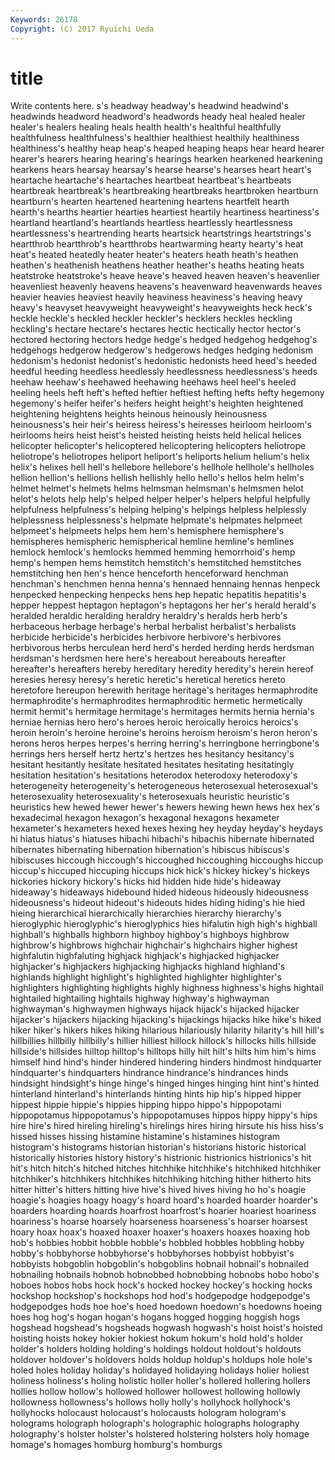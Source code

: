 ```yaml
---
Keywords: 26178 
Copyright: (C) 2017 Ryuichi Ueda
---
```


# title

Write contents here.
s's headway headway's headwind
headwind's headwinds headword headword's headwords heady heal healed healer healer's
healers healing heals health health's healthful healthfully healthfulness healthfulness's healthier
healthiest healthily healthiness healthiness's healthy heap heap's heaped heaping heaps
hear heard hearer hearer's hearers hearing hearing's hearings hearken hearkened
hearkening hearkens hears hearsay hearsay's hearse hearse's hearses heart heart's
heartache heartache's heartaches heartbeat heartbeat's heartbeats heartbreak heartbreak's heartbreaking heartbreaks
heartbroken heartburn heartburn's hearten heartened heartening heartens heartfelt hearth hearth's
hearths heartier hearties heartiest heartily heartiness heartiness's heartland heartland's heartlands
heartless heartlessly heartlessness heartlessness's heartrending hearts heartsick heartstrings heartstrings's heartthrob
heartthrob's heartthrobs heartwarming hearty hearty's heat heat's heated heatedly heater
heater's heaters heath heath's heathen heathen's heathenish heathens heather heather's
heaths heating heats heatstroke heatstroke's heave heave's heaved heaven heaven's
heavenlier heavenliest heavenly heavens heavens's heavenward heavenwards heaves heavier heavies
heaviest heavily heaviness heaviness's heaving heavy heavy's heavyset heavyweight heavyweight's
heavyweights heck heck's heckle heckle's heckled heckler heckler's hecklers heckles
heckling heckling's hectare hectare's hectares hectic hectically hector hector's hectored
hectoring hectors hedge hedge's hedged hedgehog hedgehog's hedgehogs hedgerow hedgerow's
hedgerows hedges hedging hedonism hedonism's hedonist hedonist's hedonistic hedonists heed
heed's heeded heedful heeding heedless heedlessly heedlessness heedlessness's heeds heehaw
heehaw's heehawed heehawing heehaws heel heel's heeled heeling heels heft
heft's hefted heftier heftiest hefting hefts hefty hegemony hegemony's heifer
heifer's heifers height height's heighten heightened heightening heightens heights heinous
heinously heinousness heinousness's heir heir's heiress heiress's heiresses heirloom heirloom's
heirlooms heirs heist heist's heisted heisting heists held helical helices
helicopter helicopter's helicoptered helicoptering helicopters heliotrope heliotrope's heliotropes heliport heliport's
heliports helium helium's helix helix's helixes hell hell's hellebore hellebore's
hellhole hellhole's hellholes hellion hellion's hellions hellish hellishly hello hello's
hellos helm helm's helmet helmet's helmets helms helmsman helmsman's helmsmen
helot helot's helots help help's helped helper helper's helpers helpful
helpfully helpfulness helpfulness's helping helping's helpings helpless helplessly helplessness helplessness's
helpmate helpmate's helpmates helpmeet helpmeet's helpmeets helps hem hem's hemisphere
hemisphere's hemispheres hemispheric hemispherical hemline hemline's hemlines hemlock hemlock's hemlocks
hemmed hemming hemorrhoid's hemp hemp's hempen hems hemstitch hemstitch's hemstitched
hemstitches hemstitching hen hen's hence henceforth henceforward henchman henchman's henchmen
henna henna's hennaed hennaing hennas henpeck henpecked henpecking henpecks hens
hep hepatic hepatitis hepatitis's hepper heppest heptagon heptagon's heptagons her
her's herald herald's heralded heraldic heralding heraldry heraldry's heralds herb
herb's herbaceous herbage herbage's herbal herbalist herbalist's herbalists herbicide herbicide's
herbicides herbivore herbivore's herbivores herbivorous herbs herculean herd herd's herded
herding herds herdsman herdsman's herdsmen here here's hereabout hereabouts hereafter
hereafter's hereafters hereby hereditary heredity heredity's herein hereof heresies heresy
heresy's heretic heretic's heretical heretics hereto heretofore hereupon herewith heritage
heritage's heritages hermaphrodite hermaphrodite's hermaphrodites hermaphroditic hermetic hermetically hermit hermit's
hermitage hermitage's hermitages hermits hernia hernia's herniae hernias hero hero's
heroes heroic heroically heroics heroics's heroin heroin's heroine heroine's heroins
heroism heroism's heron heron's herons heros herpes herpes's herring herring's
herringbone herringbone's herrings hers herself hertz hertz's hertzes hes hesitancy
hesitancy's hesitant hesitantly hesitate hesitated hesitates hesitating hesitatingly hesitation hesitation's
hesitations heterodox heterodoxy heterodoxy's heterogeneity heterogeneity's heterogeneous heterosexual heterosexual's heterosexuality
heterosexuality's heterosexuals heuristic heuristic's heuristics hew hewed hewer hewer's hewers
hewing hewn hews hex hex's hexadecimal hexagon hexagon's hexagonal hexagons
hexameter hexameter's hexameters hexed hexes hexing hey heyday heyday's heydays
hi hiatus hiatus's hiatuses hibachi hibachi's hibachis hibernate hibernated hibernates
hibernating hibernation hibernation's hibiscus hibiscus's hibiscuses hiccough hiccough's hiccoughed hiccoughing
hiccoughs hiccup hiccup's hiccuped hiccuping hiccups hick hick's hickey hickey's
hickeys hickories hickory hickory's hicks hid hidden hide hide's hideaway
hideaway's hideaways hidebound hided hideous hideously hideousness hideousness's hideout hideout's
hideouts hides hiding hiding's hie hied hieing hierarchical hierarchically hierarchies
hierarchy hierarchy's hieroglyphic hieroglyphic's hieroglyphics hies hifalutin high high's highball
highball's highballs highborn highboy highboy's highboys highbrow highbrow's highbrows highchair
highchair's highchairs higher highest highfalutin highfaluting highjack highjack's highjacked highjacker
highjacker's highjackers highjacking highjacks highland highland's highlands highlight highlight's highlighted
highlighter highlighter's highlighters highlighting highlights highly highness highness's highs hightail
hightailed hightailing hightails highway highway's highwayman highwayman's highwaymen highways hijack
hijack's hijacked hijacker hijacker's hijackers hijacking hijacking's hijackings hijacks hike
hike's hiked hiker hiker's hikers hikes hiking hilarious hilariously hilarity
hilarity's hill hill's hillbillies hillbilly hillbilly's hillier hilliest hillock hillock's
hillocks hills hillside hillside's hillsides hilltop hilltop's hilltops hilly hilt
hilt's hilts him him's hims himself hind hind's hinder hindered
hindering hinders hindmost hindquarter hindquarter's hindquarters hindrance hindrance's hindrances hinds
hindsight hindsight's hinge hinge's hinged hinges hinging hint hint's hinted
hinterland hinterland's hinterlands hinting hints hip hip's hipped hipper hippest
hippie hippie's hippies hipping hippo hippo's hippopotami hippopotamus hippopotamus's hippopotamuses
hippos hippy hippy's hips hire hire's hired hireling hireling's hirelings
hires hiring hirsute his hiss hiss's hissed hisses hissing histamine
histamine's histamines histogram histogram's histograms historian historian's historians historic historical
historically histories history history's histrionic histrionics histrionics's hit hit's hitch
hitch's hitched hitches hitchhike hitchhike's hitchhiked hitchhiker hitchhiker's hitchhikers hitchhikes
hitchhiking hitching hither hitherto hits hitter hitter's hitters hitting hive
hive's hived hives hiving ho ho's hoagie hoagie's hoagies hoagy
hoagy's hoard hoard's hoarded hoarder hoarder's hoarders hoarding hoards hoarfrost
hoarfrost's hoarier hoariest hoariness hoariness's hoarse hoarsely hoarseness hoarseness's hoarser
hoarsest hoary hoax hoax's hoaxed hoaxer hoaxer's hoaxers hoaxes hoaxing
hob hob's hobbies hobbit hobble hobble's hobbled hobbles hobbling hobby
hobby's hobbyhorse hobbyhorse's hobbyhorses hobbyist hobbyist's hobbyists hobgoblin hobgoblin's hobgoblins
hobnail hobnail's hobnailed hobnailing hobnails hobnob hobnobbed hobnobbing hobnobs hobo
hobo's hoboes hobos hobs hock hock's hocked hockey hockey's hocking
hocks hockshop hockshop's hockshops hod hod's hodgepodge hodgepodge's hodgepodges hods
hoe hoe's hoed hoedown hoedown's hoedowns hoeing hoes hog hog's
hogan hogan's hogans hogged hogging hoggish hogs hogshead hogshead's hogsheads
hogwash hogwash's hoist hoist's hoisted hoisting hoists hokey hokier hokiest
hokum hokum's hold hold's holder holder's holders holding holding's holdings
holdout holdout's holdouts holdover holdover's holdovers holds holdup holdup's holdups
hole hole's holed holes holiday holiday's holidayed holidaying holidays holier
holiest holiness holiness's holing holistic holler holler's hollered hollering hollers
hollies hollow hollow's hollowed hollower hollowest hollowing hollowly hollowness hollowness's
hollows holly holly's hollyhock hollyhock's hollyhocks holocaust holocaust's holocausts hologram
hologram's holograms holograph holograph's holographic holographs holography holography's holster holster's
holstered holstering holsters holy homage homage's homages homburg homburg's homburgs
